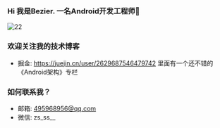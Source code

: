 ### Hi 我是Bezier. 一名Android开发工程师👋

<!--
**zskingking/zskingking** is a ✨ _special_ ✨ repository because its `README.md` (this file) appears on your GitHub profile.

Here are some ideas to get you started:

- 🔭 I’m currently working on ...
- 🌱 I’m currently learning ...
- 👯 I’m looking to collaborate on ...
- 🤔 I’m looking for help with ...
- 💬 Ask me about ...
- 📫 How to reach me: ...
- 😄 Pronouns: ...
- ⚡ Fun fact: ...
-->

![22](https://github-readme-stats.vercel.app/api?username=mayandev)

### 欢迎关注我的技术博客

* 掘金: https://juejin.cn/user/2629687546479742 里面有一个还不错的《Android架构》专栏

### 如何联系我？
* 邮箱: 495968956@qq.com
* 微信: zs_ss__
